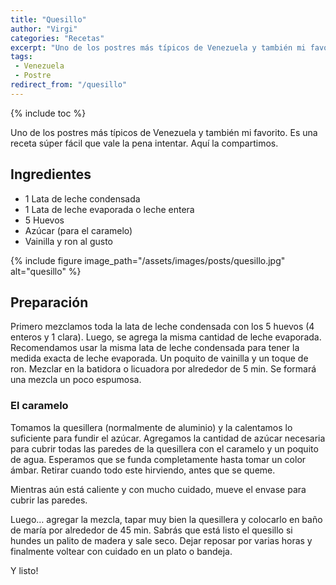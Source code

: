 ```yaml
---
title: "Quesillo"
author: "Virgi"
categories: "Recetas"
excerpt: "Uno de los postres más típicos de Venezuela y también mi favorito."
tags: 
 - Venezuela
 - Postre
redirect_from: "/quesillo"
---
```


{% include toc %}

Uno de los postres más típicos de Venezuela y también mi favorito. Es una receta súper fácil que vale la pena intentar. Aquí la compartimos.

## Ingredientes

- 1 Lata de leche condensada
- 1 Lata de leche evaporada o leche entera
- 5 Huevos
- Azúcar (para el caramelo)
- Vainilla y ron al gusto

{% include figure image_path="/assets/images/posts/quesillo.jpg" alt="quesillo" %} 

## Preparación

Primero mezclamos toda la lata de leche condensada con los 5 huevos (4 enteros y 1 clara). Luego, se agrega la misma cantidad de leche evaporada. Recomendamos usar la misma lata de leche condensada para tener la medida exacta de leche evaporada. Un poquito de vainilla y un toque de ron. 
Mezclar en la batidora o licuadora por alrededor de 5 min. Se formará una mezcla un poco espumosa.

### El caramelo

Tomamos la quesillera (normalmente de aluminio) y la calentamos lo suficiente para fundir el azúcar. Agregamos la cantidad de azúcar necesaria para cubrir todas las paredes de la quesillera con el caramelo y un poquito de agua. Esperamos que se funda completamente hasta tomar un color ámbar. Retirar cuando todo este hirviendo, antes que se queme.

Mientras aún está caliente y con mucho cuidado, mueve el envase para cubrir las paredes.

Luego… agregar la mezcla, tapar muy bien la quesillera y colocarlo en baño de maría por alrededor de 45 min.
Sabrás que está listo el quesillo si hundes un palito de madera y sale seco. Dejar reposar por varias horas y finalmente voltear con cuidado en un plato o bandeja.

Y listo!
